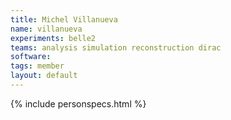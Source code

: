 ```yaml
---
title: Michel Villanueva
name: villanueva
experiments: belle2
teams: analysis simulation reconstruction dirac
software: 
tags: member
layout: default
---
```


{% include personspecs.html %}

